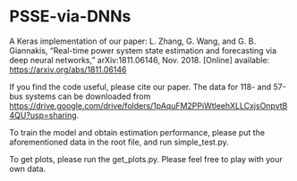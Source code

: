# PSSE-via-DNNs

A Keras implementation of our paper: L.  Zhang, G. Wang, and G. B. Giannakis, “Real-time power system state estimation and forecasting via deep neural networks,” arXiv:1811.06146, Nov. 2018. [Online] available: https://arxiv.org/abs/1811.06146
 
If you find the code useful, please cite our paper.
The data for 118- and 57-bus systems can be downloaded from 
https://drive.google.com/drive/folders/1pAquFM2PPiWtleehXLLCxjsOnpvtB4QU?usp=sharing. 

To train the model and obtain estimation performance, please put the aforementioned data in the root file, and 
run simple_test.py.

To get plots, please run the get_plots.py.
Please feel free to play with your own data.
